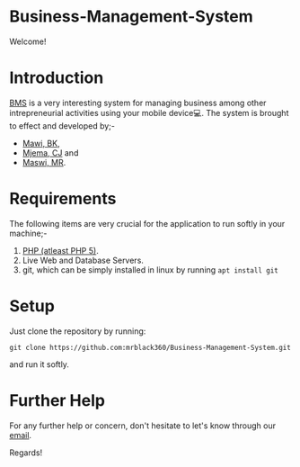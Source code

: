 # Business-Management-System

Welcome!

# Introduction
[BMS](https://github.com/mrblack360/Business-Management-System) is a very interesting system for managing business among other intrepreneurial activities using your mobile device:computer:. The system is brought to effect and developed by;-
- [Mawi, BK](mailto:barakamawi@gmail.com), 
- [Mjema, CJ](mailto:johnchristina23@gmail.com) and 
- [Maswi, MR](mailto:raphaelraphaelmm@gmail.com).

# Requirements
The following items are very crucial for the application to run softly in your machine;-
1. [PHP (atleast PHP 5)](https://www.php.net/).
2. Live Web and Database Servers.
3. git, which can be simply installed in linux by running `apt install git`

# Setup
Just clone the repository by running: 

`git clone https://github.com:mrblack360/Business-Management-System.git`

and run it softly.

# Further Help
For any further help or concern, don't hesitate to let's know through our [email](mailto:rmaswi360@outlook.com).

Regards!
